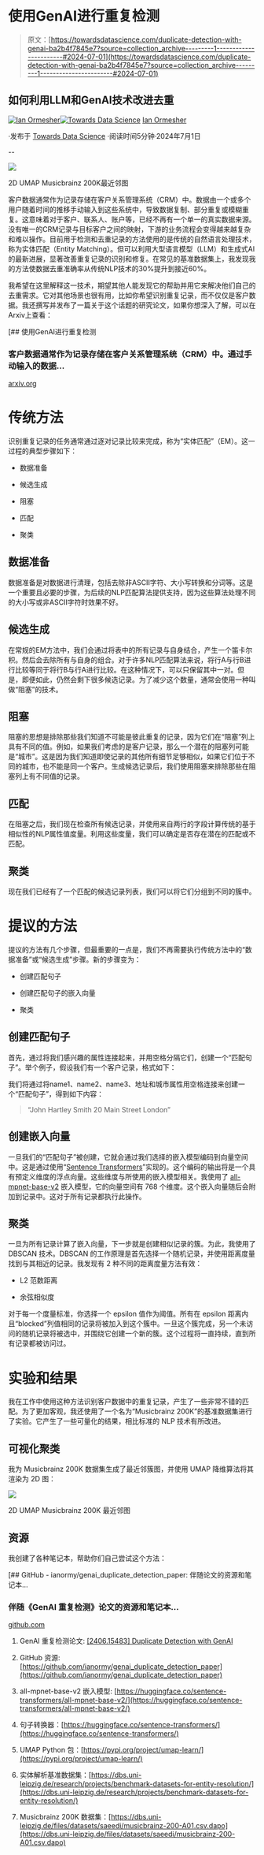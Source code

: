 # 使用GenAI进行重复检测

> 原文：[https://towardsdatascience.com/duplicate-detection-with-genai-ba2b4f7845e7?source=collection_archive---------1-----------------------#2024-07-01](https://towardsdatascience.com/duplicate-detection-with-genai-ba2b4f7845e7?source=collection_archive---------1-----------------------#2024-07-01)

## 如何利用LLM和GenAI技术改进去重

[](https://medium.com/@ianormy?source=post_page---byline--ba2b4f7845e7--------------------------------)[![Ian Ormesher](../Images/a5b25ae4b6242d91b9752bf9719bcb0a.png)](https://medium.com/@ianormy?source=post_page---byline--ba2b4f7845e7--------------------------------)[](https://towardsdatascience.com/?source=post_page---byline--ba2b4f7845e7--------------------------------)[![Towards Data Science](../Images/a6ff2676ffcc0c7aad8aaf1d79379785.png)](https://towardsdatascience.com/?source=post_page---byline--ba2b4f7845e7--------------------------------) [Ian Ormesher](https://medium.com/@ianormy?source=post_page---byline--ba2b4f7845e7--------------------------------)

·发布于 [Towards Data Science](https://towardsdatascience.com/?source=post_page---byline--ba2b4f7845e7--------------------------------) ·阅读时间5分钟·2024年7月1日

--

![](../Images/6d3ebdec98b1edebbfc275bcd00775e1.png)

2D UMAP Musicbrainz 200K最近邻图

客户数据通常作为记录存储在客户关系管理系统（CRM）中。数据由一个或多个用户随着时间的推移手动输入到这些系统中，导致数据复制、部分重复或模糊重复。这意味着对于客户、联系人、账户等，已经不再有一个单一的真实数据来源。没有唯一的CRM记录与目标客户之间的映射，下游的业务流程会变得越来越复杂和难以操作。目前用于检测和去重记录的方法使用的是传统的自然语言处理技术，称为实体匹配（Entity Matching）。但可以利用大型语言模型（LLM）和生成式AI的最新进展，显著改善重复记录的识别和修复。在常见的基准数据集上，我发现我的方法使数据去重准确率从传统NLP技术的30%提升到接近60%。

我希望在这里解释这一技术，期望其他人能发现它的帮助并用它来解决他们自己的去重需求。它对其他场景也很有用，比如你希望识别重复记录，而不仅仅是客户数据。我还撰写并发布了一篇关于这个话题的研究论文，如果你想深入了解，可以在Arxiv上查看：

[](https://arxiv.org/abs/2406.15483?source=post_page-----ba2b4f7845e7--------------------------------) [## 使用GenAI进行重复检测

### 客户数据通常作为记录存储在客户关系管理系统（CRM）中。通过手动输入的数据…

[arxiv.org](https://arxiv.org/abs/2406.15483?source=post_page-----ba2b4f7845e7--------------------------------)

# 传统方法

识别重复记录的任务通常通过逐对记录比较来完成，称为“实体匹配”（EM）。这一过程的典型步骤如下：

+   数据准备

+   候选生成

+   阻塞

+   匹配

+   聚类

## 数据准备

数据准备是对数据进行清理，包括去除非ASCII字符、大小写转换和分词等。这是一个重要且必要的步骤，为后续的NLP匹配算法提供支持，因为这些算法处理不同的大小写或非ASCII字符时效果不好。

## 候选生成

在常规的EM方法中，我们会通过将表中的所有记录与自身结合，产生一个笛卡尔积。然后会去除所有与自身的组合。对于许多NLP匹配算法来说，将行A与行B进行比较等同于将行B与行A进行比较。在这种情况下，可以只保留其中一对。但是，即便如此，仍然会剩下很多候选记录。为了减少这个数量，通常会使用一种叫做“阻塞”的技术。

## 阻塞

阻塞的思想是排除那些我们知道不可能是彼此重复的记录，因为它们在“阻塞”列上具有不同的值。例如，如果我们考虑的是客户记录，那么一个潜在的阻塞列可能是“城市”。这是因为我们知道即使记录的其他所有细节足够相似，如果它们位于不同的城市，也不能是同一个客户。生成候选记录后，我们使用阻塞来排除那些在阻塞列上有不同值的记录。

## 匹配

在阻塞之后，我们现在检查所有候选记录，并使用来自两行的字段计算传统的基于相似性的NLP属性值度量。利用这些度量，我们可以确定是否存在潜在的匹配或不匹配。

## 聚类

现在我们已经有了一个匹配的候选记录列表，我们可以将它们分组到不同的簇中。

# 提议的方法

提议的方法有几个步骤，但最重要的一点是，我们不再需要执行传统方法中的“数据准备”或“候选生成”步骤。新的步骤变为：

+   创建匹配句子

+   创建匹配句子的嵌入向量

+   聚类

## 创建匹配句子

首先，通过将我们感兴趣的属性连接起来，并用空格分隔它们，创建一个“匹配句子”。举个例子，假设我们有一个客户记录，格式如下：

我们将通过将name1、name2、name3、地址和城市属性用空格连接来创建一个“匹配句子”，得到如下内容：

> “John Hartley Smith 20 Main Street London”

## 创建嵌入向量

一旦我们的“匹配句子”被创建，它就会通过我们选择的嵌入模型编码到向量空间中。这是通过使用“[Sentence Transformers](https://huggingface.co/sentence-transformers/)”实现的。这个编码的输出将是一个具有预定义维度的浮点向量。这些维度与所使用的嵌入模型相关。我使用了 [all-mpnet-base-v2](https://huggingface.co/sentence-transformers/all-mpnet-base-v2/) 嵌入模型，它的向量空间有 768 个维度。这个嵌入向量随后会附加到记录中。这对于所有记录都执行此操作。

## 聚类

一旦为所有记录计算了嵌入向量，下一步就是创建相似记录的簇。为此，我使用了 DBSCAN 技术。DBSCAN 的工作原理是首先选择一个随机记录，并使用距离度量找到与其相近的记录。我发现有 2 种不同的距离度量方法有效：

+   L2 范数距离

+   余弦相似度

对于每一个度量标准，你选择一个 epsilon 值作为阈值。所有在 epsilon 距离内且“blocked”列值相同的记录将被加入到这个簇中。一旦这个簇完成，另一个未访问的随机记录将被选中，并围绕它创建一个新的簇。这个过程将一直持续，直到所有记录都被访问过。

# 实验和结果

我在工作中使用这种方法识别客户数据中的重复记录，产生了一些非常不错的匹配。为了更加客观，我还使用了一个名为“Musicbrainz 200K”的基准数据集进行了实验。它产生了一些可量化的结果，相比标准的 NLP 技术有所改进。

## 可视化聚类

我为 Musicbrainz 200K 数据集生成了最近邻簇图，并使用 UMAP 降维算法将其渲染为 2D 图：

![](../Images/6d3ebdec98b1edebbfc275bcd00775e1.png)

2D UMAP Musicbrainz 200K 最近邻图

## 资源

我创建了各种笔记本，帮助你们自己尝试这个方法：

[](https://github.com/ianormy/genai_duplicate_detection_paper?source=post_page-----ba2b4f7845e7--------------------------------) [## GitHub - ianormy/genai_duplicate_detection_paper: 伴随论文的资源和笔记本…

### 伴随《GenAI 重复检测》论文的资源和笔记本…

[github.com](https://github.com/ianormy/genai_duplicate_detection_paper?source=post_page-----ba2b4f7845e7--------------------------------)

1.  GenAI 重复检测论文: [[2406.15483] Duplicate Detection with GenAI](https://arxiv.org/abs/2406.15483)

1.  GitHub 资源: [https://github.com/ianormy/genai_duplicate_detection_paper](https://github.com/ianormy/genai_duplicate_detection_paper)

1.  all-mpnet-base-v2 嵌入模型: [https://huggingface.co/sentence-transformers/all-mpnet-base-v2/](https://huggingface.co/sentence-transformers/all-mpnet-base-v2/)

1.  句子转换器：[https://huggingface.co/sentence-transformers/](https://huggingface.co/sentence-transformers/)

1.  UMAP Python 包：[https://pypi.org/project/umap-learn/](https://pypi.org/project/umap-learn/)

1.  实体解析基准数据集：[https://dbs.uni-leipzig.de/research/projects/benchmark-datasets-for-entity-resolution/](https://dbs.uni-leipzig.de/research/projects/benchmark-datasets-for-entity-resolution/)

1.  Musicbrainz 200K 数据集：[https://dbs.uni-leipzig.de/files/datasets/saeedi/musicbrainz-200-A01.csv.dapo](https://dbs.uni-leipzig.de/files/datasets/saeedi/musicbrainz-200-A01.csv.dapo)
